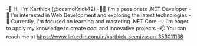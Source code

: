 -👋 Hi, I’m Karthick (@cosmoKrick42)
-👨‍💻 I'm a passionate .NET Developer 
-👀 I’m interested in Web Development and exploring the latest technologies
-🌱 Currently, I'm focused on learning and mastering .NET Core
-💡 I'm eager to apply my knowledge to create cool and innovative projects
-📫 You can reach me at https://www.linkedin.com/in/karthick-seenivasan-353011168
<!---
cosmoKrick42/cosmoKrick42 is a ✨ special ✨ repository because its `README.md` (this file) appears on your GitHub profile.
You can click the Preview link to take a look at your changes.
--->
